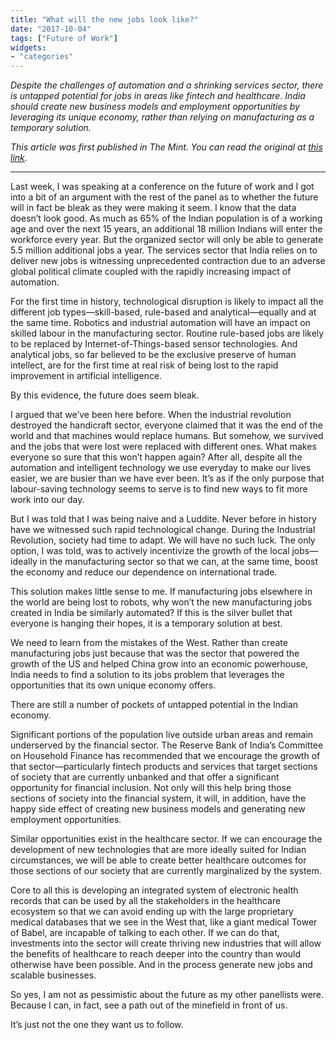 ```yaml
---
title: "What will the new jobs look like?"
date: "2017-10-04"
tags: ["Future of Work"]
widgets: 
- "categories"
---
```


*Despite the challenges of automation and a shrinking services sector, there is untapped potential for jobs in areas like fintech and healthcare. India should create new business models and employment opportunities by leveraging its unique economy, rather than relying on manufacturing as a temporary solution.*
<!--more-->
*This article was first published in The Mint. You can read the original at [this link](https://www.livemint.com/Opinion/BU4RBul4VvIBdVOwLtmTiP/What-will-the-new-jobs-look-like.html).*

---

Last week, I was speaking at a conference on the future of work and I got into a bit of an argument with the rest of the panel as to whether the future will in fact be bleak as they were making it seem. I know that the data doesn’t look good. As much as 65% of the Indian population is of a working age and over the next 15 years, an additional 18 million Indians will enter the workforce every year. But the organized sector will only be able to generate 5.5 million additional jobs a year. The services sector that India relies on to deliver new jobs is witnessing unprecedented contraction due to an adverse global political climate coupled with the rapidly increasing impact of automation.

For the first time in history, technological disruption is likely to impact all the different job types—skill-based, rule-based and analytical—equally and at the same time. Robotics and industrial automation will have an impact on skilled labour in the manufacturing sector. Routine rule-based jobs are likely to be replaced by Internet-of-Things-based sensor technologies. And analytical jobs, so far believed to be the exclusive preserve of human intellect, are for the first time at real risk of being lost to the rapid improvement in artificial intelligence.

By this evidence, the future does seem bleak.

I argued that we’ve been here before. When the industrial revolution destroyed the handicraft sector, everyone claimed that it was the end of the world and that machines would replace humans. But somehow, we survived and the jobs that were lost were replaced with different ones. What makes everyone so sure that this won’t happen again? After all, despite all the automation and intelligent technology we use everyday to make our lives easier, we are busier than we have ever been. It’s as if the only purpose that labour-saving technology seems to serve is to find new ways to fit more work into our day.

But I was told that I was being naive and a Luddite. Never before in history have we witnessed such rapid technological change. During the Industrial Revolution, society had time to adapt. We will have no such luck. The only option, I was told, was to actively incentivize the growth of the local jobs—ideally in the manufacturing sector so that we can, at the same time, boost the economy and reduce our dependence on international trade.

This solution makes little sense to me. If manufacturing jobs elsewhere in the world are being lost to robots, why won’t the new manufacturing jobs created in India be similarly automated? If this is the silver bullet that everyone is hanging their hopes, it is a temporary solution at best.

We need to learn from the mistakes of the West. Rather than create manufacturing jobs just because that was the sector that powered the growth of the US and helped China grow into an economic powerhouse, India needs to find a solution to its jobs problem that leverages the opportunities that its own unique economy offers.

There are still a number of pockets of untapped potential in the Indian economy.

Significant portions of the population live outside urban areas and remain underserved by the financial sector. The Reserve Bank of India’s Committee on Household Finance has recommended that we encourage the growth of that sector—particularly fintech products and services that target sections of society that are currently unbanked and that offer a significant opportunity for financial inclusion. Not only will this help bring those sections of society into the financial system, it will, in addition, have the happy side effect of creating new business models and generating new employment opportunities.

Similar opportunities exist in the healthcare sector. If we can encourage the development of new technologies that are more ideally suited for Indian circumstances, we will be able to create better healthcare outcomes for those sections of our society that are currently marginalized by the system.

Core to all this is developing an integrated system of electronic health records that can be used by all the stakeholders in the healthcare ecosystem so that we can avoid ending up with the large proprietary medical databases that we see in the West that, like a giant medical Tower of Babel, are incapable of talking to each other. If we can do that, investments into the sector will create thriving new industries that will allow the benefits of healthcare to reach deeper into the country than would otherwise have been possible. And in the process generate new jobs and scalable businesses.

So yes, I am not as pessimistic about the future as my other panellists were. Because I can, in fact, see a path out of the minefield in front of us.

It’s just not the one they want us to follow.

